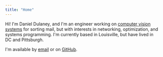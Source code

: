 ```yaml
---
title: "Home"
---
```


Hi! I'm Daniel Dulaney, and I'm an engineer working on [computer vision systems](https://www.vitronic.com/en-us/logistics) for sorting mail, but with interests in networking, optimization, and systems programming. I'm currently based in Louisville, but have lived in DC and Pittsburgh.

I'm available by [email](mailto:dulaney.daniel@gmail.com) or on [GitHub](https://github.com/danieldulaney/).